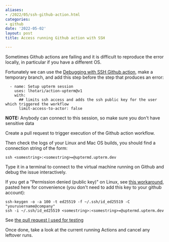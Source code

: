 ```yaml
---
aliases:
- /2022/05/ssh-github-action.html
categories:
- github
date: '2022-05-02'
layout: post
title: Access running Github action with SSH

---
```


Sometimes Github actions are failing and it is difficult to reproduce the error locally,
in particular if you have a different OS.

Fortunately we can use the [Debugging with SSH Github action](https://github.com/marketplace/actions/debugging-with-ssh),
make a temporary branch, and add this step before the step that produces an error:

      - name: Setup upterm session
        uses: lhotari/action-upterm@v1
        with:
          ## limits ssh access and adds the ssh public key for the user which triggered the workflow
          limit-access-to-actor: false

**NOTE:** Anybody can connect to this session, so make sure you don't have sensitive data

Create a pull request to trigger execution of the Github action workflow.

Then check the logs of your Linux and Mac OS builds, you should find a connection string of the form:

    ssh <somestring>:<somestring>=@uptermd.upterm.dev

Type it in a terminal to connect to the virtual machine running on Github and debug the issue interactively.

If you get a "Permission denied (public key)" on Linux, see [this workaround](https://github.com/lhotari/action-upterm/issues/9#issuecomment-1060684368), pasted here for convenience (you don't need to add this key to your github account):

```
ssh-keygen -o -a 100 -t ed25519 -f ~/.ssh/id_ed25519 -C "yourusername@company"
ssh -i ~/.ssh/id_ed25519 <somestring>:<somestring>=@uptermd.upterm.dev
```

See [the pull request I used for testing](https://github.com/zonca/healpy/pull/4)

Once done, take a look at the current running Actions and cancel any leftover runs.
